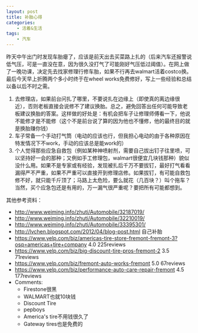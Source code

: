```yaml
---
layout: post
title: 补胎心得
categories:
    - 活着&生活
tags:
    - 汽车
---
```


昨天中午出门时发现车胎瘪了，应该是前天出去买菜路上扎的（后来汽车还报警说低气压，可是一直没在意，因为很久没打气了可能刚好气压低过阈值）。在网上做了一晚功课，决定先去找家修理行修车胎，如果不行再去walmart活着costco换。最后今天早上折腾两个多小时终于在wheel works免费修好，写上一些经验和总结以备以后不时之需。

1. 去修理店，如果前台问扎了哪里，不要说扎在边缘上（即使真的离边缘很近），否则老板直接会说修不了建议换胎。总之，避免回答出任何可能导致老板建议换胎的答案。这样做的好处是：有机会把车子让修理师傅看一下，他说不能修才是不能修（这个不是前台说了算的因为他也不懂修，他的最终目的就是换胎赚你钱）
1. 车子常备一个手动打气筒（电动的应该也行，但我担心电动的由于各种原因在特发情况下不work，手动的应该总是能work的）
1. 个人觉得那些应急自救包（例如某种神喷射剂，需要自己拔出钉子往里喷，可以坚持好一会的那种；又例如手工修理包，walmart很便宜几块钱那种）貌似没什么用。如果不是专家或有经验，发现被扎后千万不要拔钉，最好打气看看漏得严不严重，如果不严重可以直接开到修理店修。如果拔钉，有可能自救包修不好，就只能千斤顶了；马路上太危险，要么就花（几百块？）叫个拖车？当然，买个应急包还是有用的，万一漏气很严重呢？要把所有可能都想到。

其他参考资料：

- <http://www.weiming.info/zhuti/Automobile/32187019/>
- <http://www.weiming.info/zhuti/Automobile/32210019/>
- <http://www.weiming.info/zhuti/Automobile/33395301/>
- <http://lvchen.blogspot.com/2012/04/blog-post.html> 自己补胎 
- <https://www.yelp.com/biz/americas-tire-store-fremont-fremont-3?osq=americas+tire+company> 4.0 225reviews
- <https://www.yelp.com/biz/big-discount-tire-pros-fremont-2> 3.5 71reviews
- <https://www.yelp.com/biz/fremont-auto-works-fremont> 5.0 67reviews
- <https://www.yelp.com/biz/performance-auto-care-repair-fremont> 4.5 177reviews
- Comments:
  - Firestone很黑
  - WALMART也就10块钱
  - Discount Tire
  - pepboys
  - America's tire不用钱很久了
  - Gateway tires也是免费的


